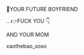 👋YOUR FUTURE BOYFRIEND

..
👉FUCK YOU  👇

 AND YOUR MOM

































































xaothebao_xoxo 


 
